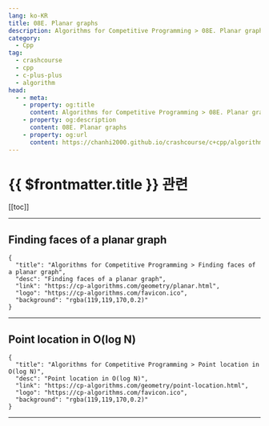 ```yaml
---
lang: ko-KR
title: 08E. Planar graphs
description: Algorithms for Competitive Programming > 08E. Planar graphs
category:
  - Cpp
tag: 
  - crashcourse
  - cpp
  - c-plus-plus
  - algorithm
head:
  - - meta:
    - property: og:title
      content: Algorithms for Competitive Programming > 08E. Planar graphs
    - property: og:description
      content: 08E. Planar graphs
    - property: og:url
      content: https://chanhi2000.github.io/crashcourse/c+cpp/algorithms-for-competitive-programming/08-geometry/08E.html
---
```


# {{ $frontmatter.title }} 관련

[[toc]]

---

## Finding faces of a planar graph

```component VPCard
{
  "title": "Algorithms for Competitive Programming > Finding faces of a planar graph",
  "desc": "Finding faces of a planar graph",
  "link": "https://cp-algorithms.com/geometry/planar.html",
  "logo": "https://cp-algorithms.com/favicon.ico",
  "background": "rgba(119,119,170,0.2)"
}
```

---

## Point location in O(log N)

```component VPCard
{
  "title": "Algorithms for Competitive Programming > Point location in O(log N)",
  "desc": "Point location in O(log N)",
  "link": "https://cp-algorithms.com/geometry/point-location.html",
  "logo": "https://cp-algorithms.com/favicon.ico",
  "background": "rgba(119,119,170,0.2)"
}
```

---

<TagLinks />